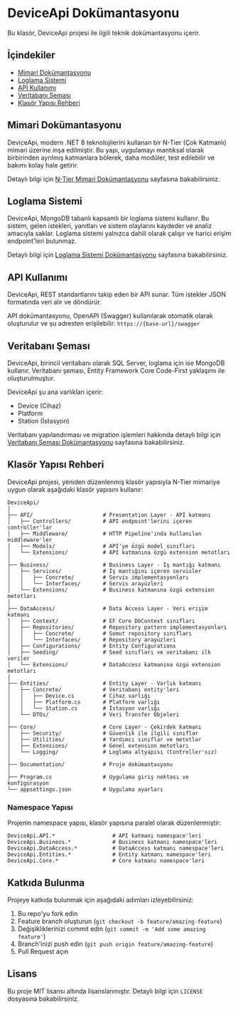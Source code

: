 # DeviceApi Dokümantasyonu

Bu klasör, DeviceApi projesi ile ilgili teknik dokümantasyonu içerir.

## İçindekiler

- [Mimari Dokümantasyonu](#mimari-dokümantasyonu)
- [Loglama Sistemi](#loglama-sistemi)
- [API Kullanımı](#api-kullanımı)
- [Veritabanı Şeması](#veritabanı-şeması)
- [Klasör Yapısı Rehberi](#klasör-yapısı-rehberi)

## Mimari Dokümantasyonu

DeviceApi, modern .NET 8 teknolojilerini kullanan bir N-Tier (Çok Katmanlı) mimari üzerine inşa edilmiştir. Bu yapı, uygulamayı mantıksal olarak birbirinden ayrılmış katmanlara bölerek, daha modüler, test edilebilir ve bakımı kolay hale getirir.

Detaylı bilgi için [N-Tier Mimari Dokümantasyonu](N-Tier-Architecture.md) sayfasına bakabilirsiniz.

## Loglama Sistemi

DeviceApi, MongoDB tabanlı kapsamlı bir loglama sistemi kullanır. Bu sistem, gelen istekleri, yanıtları ve sistem olaylarını kaydeder ve analiz amacıyla saklar. Loglama sistemi yalnızca dahili olarak çalışır ve harici erişim endpoint'leri bulunmaz.

Detaylı bilgi için [Loglama Sistemi Dokümantasyonu](logging-system.md) sayfasına bakabilirsiniz.

## API Kullanımı

DeviceApi, REST standartlarını takip eden bir API sunar. Tüm istekler JSON formatında veri alır ve döndürür.

API dokümantasyonu, OpenAPI (Swagger) kullanılarak otomatik olarak oluşturulur ve şu adresten erişilebilir: `https://{base-url}/swagger`

## Veritabanı Şeması

DeviceApi, birincil veritabanı olarak SQL Server, loglama için ise MongoDB kullanır. Veritabanı şeması, Entity Framework Core Code-First yaklaşımı ile oluşturulmuştur.

DeviceApi şu ana varlıkları içerir:
- Device (Cihaz)
- Platform 
- Station (İstasyon)

Veritabanı yapılandırması ve migration işlemleri hakkında detaylı bilgi için [Veritabanı Şeması Dokümantasyonu](database-configuration.md) sayfasına bakabilirsiniz.

## Klasör Yapısı Rehberi

DeviceApi projesi, yeniden düzenlenmiş klasör yapısıyla N-Tier mimariye uygun olarak aşağıdaki klasör yapısını kullanır:

```
DeviceApi/
│
├── API/                      # Presentation Layer - API katmanı
│   ├── Controllers/          # API endpoint'lerini içeren controller'lar
│   ├── Middleware/           # HTTP Pipeline'ında kullanılan middleware'ler
│   ├── Models/               # API'ye özgü model sınıfları
│   └── Extensions/           # API katmanına özgü extension metotları
│
├── Business/                 # Business Layer - İş mantığı katmanı
│   ├── Services/             # İş mantığını içeren servisler
│   │   ├── Concrete/         # Servis implementasyonları
│   │   └── Interfaces/       # Servis arayüzleri
│   └── Extensions/           # Business katmanına özgü extension metotları
│
├── DataAccess/               # Data Access Layer - Veri erişim katmanı
│   ├── Context/              # EF Core DbContext sınıfları
│   ├── Repositories/         # Repository pattern implementasyonları
│   │   ├── Concrete/         # Somut repository sınıfları
│   │   └── Interfaces/       # Repository arayüzleri
│   ├── Configurations/       # Entity Configurations
│   ├── Seeding/              # Seed sınıfları ve veritabanı ilk veriler
│   └── Extensions/           # DataAccess katmanına özgü extension metotları
│
├── Entities/                 # Entity Layer - Varlık katmanı
│   ├── Concrete/             # Veritabanı entity'leri
│   │   ├── Device.cs         # Cihaz varlığı
│   │   ├── Platform.cs       # Platform varlığı
│   │   └── Station.cs        # İstasyon varlığı
│   └── DTOs/                 # Veri Transfer Objeleri
│
├── Core/                     # Core Layer - Çekirdek katmanı
│   ├── Security/             # Güvenlik ile ilgili sınıflar
│   ├── Utilities/            # Yardımcı sınıflar ve metotlar
│   ├── Extensions/           # Genel extension metotları
│   └── Logging/              # Loglama altyapısı (Controller'sız)
│
├── Documentation/            # Proje dokümantasyonu
│
├── Program.cs                # Uygulama giriş noktası ve konfigürasyon
└── appsettings.json          # Uygulama ayarları
```

### Namespace Yapısı

Projenin namespace yapısı, klasör yapısına paralel olarak düzenlenmiştir:

```
DeviceApi.API.*                  # API katmanı namespace'leri
DeviceApi.Business.*             # Business katmanı namespace'leri
DeviceApi.DataAccess.*           # DataAccess katmanı namespace'leri
DeviceApi.Entities.*             # Entity katmanı namespace'leri
DeviceApi.Core.*                 # Core katmanı namespace'leri
```

## Katkıda Bulunma

Projeye katkıda bulunmak için aşağıdaki adımları izleyebilirsiniz:

1. Bu repo'yu fork edin
2. Feature branch oluşturun (`git checkout -b feature/amazing-feature`)
3. Değişikliklerinizi commit edin (`git commit -m 'Add some amazing feature'`)
4. Branch'inizi push edin (`git push origin feature/amazing-feature`)
5. Pull Request açın

## Lisans

Bu proje MIT lisansı altında lisanslanmıştır. Detaylı bilgi için `LICENSE` dosyasına bakabilirsiniz. 